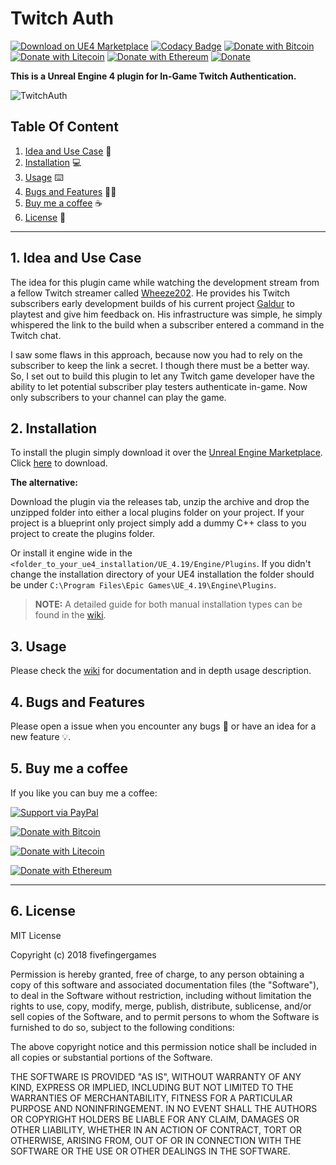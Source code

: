 # Twitch Auth

[![Download on UE4 Marketplace](https://img.shields.io/badge/UE4-Marketplace-lightgrey.svg)](https://www.unrealengine.com/marketplace/twitch-auth) [![Codacy Badge](https://api.codacy.com/project/badge/Grade/98eab67a0480440a825f6b910f54d67f)](https://app.codacy.com/app/mrbandler/TwitchAuth?utm_source=github.com&utm_medium=referral&utm_content=mrbandler/TwitchAuth&utm_campaign=Badge_Grade_Dashboard) [![Donate with Bitcoin](https://en.cryptobadges.io/badge/micro/3KGsDx52prxWciBkfNJYBkXaTJ6GUURP2c)](https://en.cryptobadges.io/donate/3KGsDx52prxWciBkfNJYBkXaTJ6GUURP2c) [![Donate with Litecoin](https://en.cryptobadges.io/badge/micro/LcHsJH13A8PmHJQwpbWevGUebZwhWNMXgS)](https://en.cryptobadges.io/donate/LcHsJH13A8PmHJQwpbWevGUebZwhWNMXgS) [![Donate with Ethereum](https://en.cryptobadges.io/badge/micro/0xd6Ffc89Bc87f7dFdf0ef1aefF956634d4B7451c8)](https://en.cryptobadges.io/donate/0xd6Ffc89Bc87f7dFdf0ef1aefF956634d4B7451c8) [![Donate](https://img.shields.io/badge/Donate-PayPal-green.svg)](https://www.paypal.me/mrbandler/)


**This is a Unreal Engine 4 plugin for In-Game Twitch Authentication.**

![TwitchAuth](https://github.com/mrbandler/TwitchAuth/raw/master/Images/%231.png)

## Table Of Content

1. [Idea and Use Case](#1-idea-and-use-case) 🤔
2. [Installation](#2-installation) 💻
3. [Usage](#3-usage) ⌨️
4. [Bugs and Features](#4-bugs-and-features) 🐞💡
5. [Buy me a coffee](#5-buy-me-a-coffee) ☕
6. [License](#6-license) 📃

---

## 1. Idea and Use Case

The idea for this plugin came while watching the development stream from a fellow Twitch streamer called [Wheeze202](https://www.twitch.tv/wheeze202). He provides his Twitch subscribers early development builds of his current project [Galdur](https://galdurgame.com/) to playtest and give him feedback on. His infrastructure was simple, he simply whispered the link to the build when a subscriber entered a command in the Twitch chat.

I saw some flaws in this approach, because now you had to rely on the subscriber to keep the link a secret. I though there must be a better way. So, I set out to build this plugin to let any Twitch game developer have the ability to let potential subscriber play testers authenticate in-game. Now only subscribers to your channel can play the game.

## 2. Installation

To install the plugin simply download it over the [Unreal Engine Marketplace](https://www.unrealengine.com/marketplace). Click [here](https://www.unrealengine.com/marketplace/twitch-auth) to download.

**The alternative:**

Download the plugin via the releases tab, unzip the archive and drop the unzipped folder into either a local plugins folder on your project. If your project is a blueprint only project simply add a dummy C++ class to you project to create the plugins folder.

Or install it engine wide in the ``<folder_to_your_ue4_installation/UE_4.19/Engine/Plugins``. If you didn't change the installation directory of your UE4 installation the folder should be under ``C:\Program Files\Epic Games\UE_4.19\Engine\Plugins``.

> **NOTE:** A detailed guide for both manual installation types can be found in the [wiki](https://github.com/mrbandler/TwitchAuth/wiki).

## 3. Usage

Please check the [wiki](https://github.com/mrbandler/TwitchAuth/wiki) for documentation and in depth usage description.

## 4. Bugs and Features

Please open a issue when you encounter any bugs 🐞 or have an idea for a new feature 💡.

## 5. Buy me a coffee

If you like you can buy me a coffee:

[![Support via PayPal](https://cdn.rawgit.com/twolfson/paypal-github-button/1.0.0/dist/button.svg)](https://www.paypal.me/mrbandler/)

[![Donate with Bitcoin](https://en.cryptobadges.io/badge/big/3KGsDx52prxWciBkfNJYBkXaTJ6GUURP2c)](https://en.cryptobadges.io/donate/3KGsDx52prxWciBkfNJYBkXaTJ6GUURP2c)

[![Donate with Litecoin](https://en.cryptobadges.io/badge/big/LcHsJH13A8PmHJQwpbWevGUebZwhWNMXgS)](https://en.cryptobadges.io/donate/LcHsJH13A8PmHJQwpbWevGUebZwhWNMXgS)

[![Donate with Ethereum](https://en.cryptobadges.io/badge/big/0xd6Ffc89Bc87f7dFdf0ef1aefF956634d4B7451c8)](https://en.cryptobadges.io/donate/0xd6Ffc89Bc87f7dFdf0ef1aefF956634d4B7451c8)

---

## 6. License

MIT License

Copyright (c) 2018 fivefingergames

Permission is hereby granted, free of charge, to any person obtaining a copy
of this software and associated documentation files (the "Software"), to deal
in the Software without restriction, including without limitation the rights
to use, copy, modify, merge, publish, distribute, sublicense, and/or sell
copies of the Software, and to permit persons to whom the Software is
furnished to do so, subject to the following conditions:

The above copyright notice and this permission notice shall be included in all
copies or substantial portions of the Software.

THE SOFTWARE IS PROVIDED "AS IS", WITHOUT WARRANTY OF ANY KIND, EXPRESS OR
IMPLIED, INCLUDING BUT NOT LIMITED TO THE WARRANTIES OF MERCHANTABILITY,
FITNESS FOR A PARTICULAR PURPOSE AND NONINFRINGEMENT. IN NO EVENT SHALL THE
AUTHORS OR COPYRIGHT HOLDERS BE LIABLE FOR ANY CLAIM, DAMAGES OR OTHER
LIABILITY, WHETHER IN AN ACTION OF CONTRACT, TORT OR OTHERWISE, ARISING FROM,
OUT OF OR IN CONNECTION WITH THE SOFTWARE OR THE USE OR OTHER DEALINGS IN THE
SOFTWARE.
